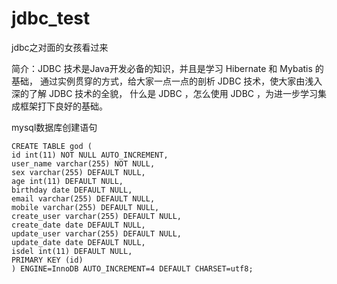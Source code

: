 # jdbc_test

jdbc之对面的女孩看过来

简介：JDBC 技术是Java开发必备的知识，并且是学习 Hibernate 和 Mybatis 的基础，
通过实例贯穿的方式，给大家一点一点的剖析 JDBC 技术，使大家由浅入深的了解 JDBC 技术的全貌，
什么是 JDBC ，怎么使用 JDBC ，为进一步学习集成框架打下良好的基础。


mysql数据库创建语句


```
CREATE TABLE god (
id int(11) NOT NULL AUTO_INCREMENT,
user_name varchar(255) NOT NULL,
sex varchar(255) DEFAULT NULL,
age int(11) DEFAULT NULL,
birthday date DEFAULT NULL,
email varchar(255) DEFAULT NULL,
mobile varchar(255) DEFAULT NULL,
create_user varchar(255) DEFAULT NULL,
create_date date DEFAULT NULL,
update_user varchar(255) DEFAULT NULL,
update_date date DEFAULT NULL,
isdel int(11) DEFAULT NULL,
PRIMARY KEY (id)
) ENGINE=InnoDB AUTO_INCREMENT=4 DEFAULT CHARSET=utf8;

```



